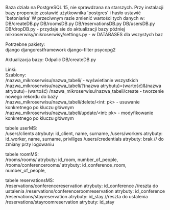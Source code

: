 Baza działa na PostgreSQL 15, nie sprawdzana na starszych.
Przy instalacji bazy proponuje zostawić użytkownika 'postgres' i hasło ustawić 'betoniarka'
W przeciwnym razie zmienić wartości tych danych w:
DB/createDB.py
DB/roomsDB.py
DB/reservationsDB.py
DB/usersDB.py
DB/dropDB.py - przydaje sie do aktualizacji bazy później
mikroserwisy/mikroserwisy/settings.py - w DATABASES dla wszystych baz

Potrzebne pakiety:  
django 
djangorestframework 
django-filter
psycopg2  

Aktualizacja bazy:
Odpalić DB/createDB.py

Linki:  
Szablony:  
/nazwa_mikroserwisu/nazwa_tabeli/ - wyświetlanie wszystkich  
/nazwa_mikroserwisu/nazwa_tabeli/?(nazwa atrybutu)=(wartość)&(nazwa atrybutu)=(wartość)
/nazwa_mikroserwisu/nazwa_tabeli/create - tworzenie nowego rekordu do bazy  
/nazwa_mikroserwisu/nazwa_tabeli/delete/<int: pk> - usuwanie konkretnego po kluczu głównym  
/nazwa_mikroserwisu/nazwa_tabeli/update/<int: pk> - modyfikowanie konkretnego po kluczu głównym  


tabele userMS:  
/users/clients  atrybuty: id_client, name, surname,
/users/workers  atrybuty: id_worker, name, surname, priviliges
/users/credentials  atrybuty: brak // do zmiany przy logowaniu

tabele roomMS:  
/rooms/rooms/  atrybuty: id_room, number_of_people,
/rooms/conferencerooms/  atrybuty: id_conference_room, number_of_people,

tabele reservationsMS:  
/reservations/conferencereservation  atrybuty: id_conference //reszta do ustalenia
/reservations/conferenceroomreservation  atrybuty: id_conference
/reservations/stayreservation  atrybuty: id_stay //reszta do ustalenia
/reservations/stayroomreservation  atrybuty: id_stay
